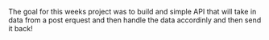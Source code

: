 The goal for this weeks project was to build and simple API that will take in data from a post erquest and then handle the data accordinly and then send it back!
